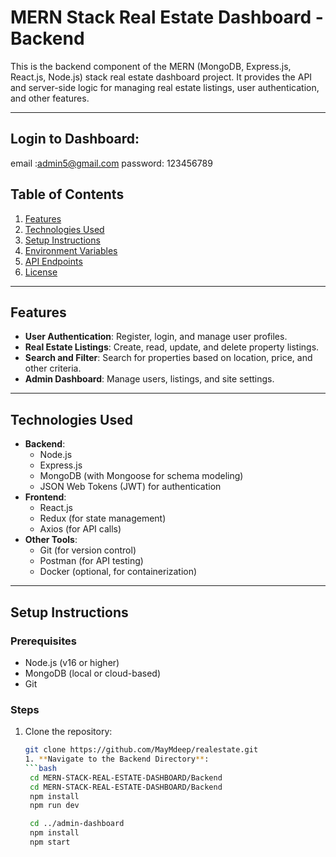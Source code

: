 # MERN Stack Real Estate Dashboard - Backend

This is the backend component of the MERN (MongoDB, Express.js, React.js, Node.js) stack real estate dashboard project. It provides the API and server-side logic for managing real estate listings, user authentication, and other features.

---
## Login to Dashboard:
email :admin5@gmail.com
password: 123456789
## Table of Contents
1. [Features](#features)
2. [Technologies Used](#technologies-used)
3. [Setup Instructions](#setup-instructions)
4. [Environment Variables](#environment-variables)
5. [API Endpoints](#api-endpoints)
6. [License](#license)

---

## Features
- **User Authentication**: Register, login, and manage user profiles.
- **Real Estate Listings**: Create, read, update, and delete property listings.
- **Search and Filter**: Search for properties based on location, price, and other criteria.
- **Admin Dashboard**: Manage users, listings, and site settings.

---

## Technologies Used
- **Backend**:
  - Node.js
  - Express.js
  - MongoDB (with Mongoose for schema modeling)
  - JSON Web Tokens (JWT) for authentication
- **Frontend**:
  - React.js
  - Redux (for state management)
  - Axios (for API calls)
- **Other Tools**:
  - Git (for version control)
  - Postman (for API testing)
  - Docker (optional, for containerization)

---

## Setup Instructions

### Prerequisites
- Node.js (v16 or higher)
- MongoDB (local or cloud-based)
- Git

### Steps
1. Clone the repository:
   ```bash
   git clone https://github.com/MayMdeep/realestate.git 
   1. **Navigate to the Backend Directory**:
   ```bash
    cd MERN-STACK-REAL-ESTATE-DASHBOARD/Backend
    cd MERN-STACK-REAL-ESTATE-DASHBOARD/Backend
    npm install
    npm run dev

    cd ../admin-dashboard
    npm install
    npm start
